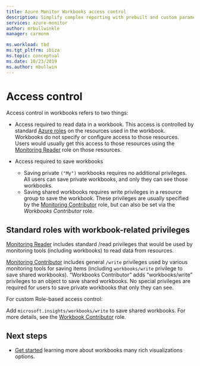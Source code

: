 ```yaml
---
title: Azure Monitor Workbooks access control
description: Simplify complex reporting with prebuilt and custom parameterized workbooks with role based access control
services: azure-monitor
author: mrbullwinkle
manager: carmonm

ms.workload: tbd
ms.tgt_pltfrm: ibiza
ms.topic: conceptual
ms.date: 10/23/2019
ms.author: mbullwin
---
```


# Access control

Access control in workbooks refers to two things:

* Access required to read data in a workbook. This access is controlled by standard [Azure roles](https://docs.microsoft.com/azure/role-based-access-control/overview) on the resources used in the workbook. Workbooks do not specify or configure access to those resources. Users would usually get this access to those resources using the [Monitoring Reader](https://docs.microsoft.com/azure/role-based-access-control/built-in-roles#monitoring-reader) role on those resources.

* Access required to save workbooks

    - Saving private `("My")` workbooks requires no additional privileges. All users can save private workbooks, and only they can see those workbooks.
    - Saving shared workbooks requires write privileges in a resource group to save the workbook. These privileges are usually specified by the [Monitoring Contributor](https://docs.microsoft.com/azure/role-based-access-control/built-in-roles#monitoring-contributor) role, but can also be set via the *Workbooks Contributor* role.
    
## Standard roles with workbook-related privileges

[Monitoring Reader](https://docs.microsoft.com/azure/role-based-access-control/built-in-roles#monitoring-reader) includes standard /read privileges that would be used by monitoring tools (including workbooks) to read data from resources.

[Monitoring Contributor](https://docs.microsoft.com/azure/role-based-access-control/built-in-roles#monitoring-contributor) includes general `/write` privileges used by various monitoring tools for saving items (including `workbooks/write` privilege to save shared workbooks).
“Workbooks Contributor” adds “workbooks/write” privileges to an object to save shared workbooks.
No special privileges are required for users to save private workbooks that only they can see.

For custom Role-based access control:

Add `microsoft.insights/workbooks/write` to save shared workbooks. For more details, see the [Workbook Contributor](https://docs.microsoft.com/azure/role-based-access-control/built-in-roles#monitoring-contributor) role.

## Next steps

* [Get started](workbooks-visualizations.md) learning more about workbooks many rich visualizations options.
